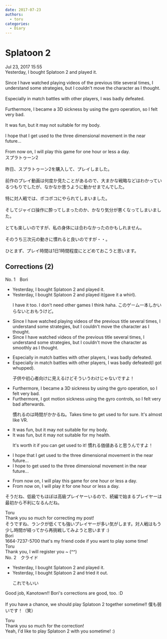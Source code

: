```yaml
---
date: 2017-07-23
authors:
  - toru
categories:
  - Diary
---
```


<h1 id="subject_show">Splatoon 2</h1>
<div class="date">Jul 23, 2017 15:55</div>
<div id="post"><div id="body_show_ori">
Yesterday, I bought Splatoon 2 and played it.<br/><br/>Since I have watched playing videos of the previous title several times, I understand some strategies, but I couldn't move the character as I thought.<br/><br/>Especially in match battles with other players, I was badly defeated.<br/><br/>Furthermore, I became a 3D sickness by using the gyro operation, so I felt very bad.<br/><br/>It was fun, but it may not suitable for my body.<br/><br/>I hope that I get used to the three dimensional movement in the near future...<br/><br/>From now on, I will play this game for one hour or less a day.
</div></div>

<!-- more -->

<div id="post_ja"><div id="body_show_mo">
スプラトゥーン2<br/><br/>昨日、スプラトゥーン2を購入して、プレイしました。<br/><br/>前作のプレイ動画は何度か見たことがあるので、大まかな戦略などはわかっているつもりでしたが、なかなか思うように動かせまでんでした。<br/><br/>特に対人戦では、ボコボコにやられてしまいました。<br/><br/>そしてジャイロ操作に酔ってしまったのか、かなり気分が悪くなってしまいました。<br/><br/>とても楽しいのですが、私の身体には合わなかったのかもしれません。<br/><br/>そのうち三次元の動きに慣れると良いのですが・・。<br/><br/>ひとまず、プレイ時間は1日1時間程度にとどめておこうと思います。
</div></div>

## Corrections (2)
<div id="block"><div class="first_name"> No. 1　<span class="just_name">Bori</span></div><div id="block2">
<ul class="correction_field">
<li class="incorrect">Yesterday, I bought Splatoon 2 and played it.</li>
<li class="corrected correct">
Yesterday, I bought Splatoon 2 and played it(gave it a whirl).
<p class="correction_comment">I have it too. I don't need other games I think haha. このゲーム一本しかいらないとおもうけど。</p>
</li>
</ul>
<ul class="correction_field">
<li class="incorrect">Since I have watched playing videos of the previous title several times, I understand some strategies, but I couldn't move the character as I thought.</li>
<li class="corrected correct">
Since I have watched videos of the previous title several times, I understand some strategies, but I couldn't move the character as smoothly as I thought.
</li>
</ul>
<ul class="correction_field">
<li class="incorrect">Especially in match battles with other players, I was badly defeated.</li>
<li class="corrected correct">
Especially in match battles with other players, I was badly defeated(I got whupped).
<p class="correction_comment">子供や初心者向けに見えるけどそういうわけじゃないですよ！</p>
</li>
</ul>
<ul class="correction_field">
<li class="incorrect">Furthermore, I became a 3D sickness by using the gyro operation, so I felt very bad.</li>
<li class="corrected correct">
Furthermore, I got motion sickness using the gyro controls, so I felt very bad afterwards.
<p class="correction_comment">慣れるのは時間がかかるね。Takes time to get used to for sure. It's almost like VR.</p>
</li>
</ul>
<ul class="correction_field">
<li class="incorrect">It was fun, but it may not suitable for my body.</li>
<li class="corrected correct">
It was fun, but it may not suitable for my health.
<p class="correction_comment">It's worth it if you can get used to it! 慣れる価値あると思うんですよ！</p>
</li>
</ul>
<ul class="correction_field">
<li class="incorrect">I hope that I get used to the three dimensional movement in the near future...</li>
<li class="corrected correct">
I hope to get used to the three dimensional movement in the near future...
</li>
</ul>
<ul class="correction_field">
<li class="incorrect">From now on, I will play this game for one hour or less a day.</li>
<li class="corrected correct">
From now on, I will play it for one hour or less a day.
</li>
</ul>
<p class="comment_small">
 そうだね、低級でもほぼは高級プレイヤーいるので、続編で始まるプレイヤーは最初から不利になるんだね。
</p>

</div><div class="name"><span class="just_name">Toru</span><br>
Thank you so much for correcting my post!<br/>そうですね、ランクが低くても強いプレイヤーが多い気がします。対人戦はもう少し時間が経ってから再挑戦してみようと思います :)
</div>
<div class="name"><span class="just_name">Bori</span><br>
1664-7237-5700 that's my friend code if you want to play some time!
</div>
<div class="name"><span class="just_name">Toru</span><br>
Thank you, I will register you ~ (^^)
</div>
</div>
<div id="block"><div class="first_name"> No. 2　<span class="just_name">クライド</span></div><div id="block2">
<ul class="correction_field">
<li class="incorrect">Yesterday, I bought Splatoon 2 and played it.</li>
<li class="corrected correct">
Yesterday, I bought Splatoon 2 and <span class="f_blue">tried it out</span>.
<p class="correction_comment">これでもいい</p>
</li>
</ul>
<p class="comment_small">
 Good job, Kanotown!! Bori's corrections are good, too. :D
 <br/>
 <br/>
 If you have a chance, we should play Splatoon 2 together sometime!! 僕も弱いです！（笑）
</p>

</div><div class="name"><span class="just_name">Toru</span><br>
Thank you so much for the correction!<br/>Yeah, I'd like to play Splatoon 2 with you sometime! :)
</div>
</div>
